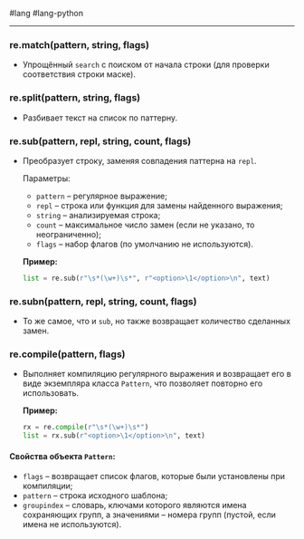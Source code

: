 #lang #lang-python 

---
### re.match(pattern, string, flags)
- Упрощённый `search` с поиском от начала строки (для проверки соответствия строки маске).

### re.split(pattern, string, flags)
- Разбивает текст на список по паттерну.

### re.sub(pattern, repl, string, count, flags)
- Преобразует строку, заменяя совпадения паттерна на `repl`.
  
  Параметры:
  - `pattern` – регулярное выражение;
  - `repl` – строка или функция для замены найденного выражения;
  - `string` – анализируемая строка;
  - `count` – максимальное число замен (если не указано, то неограниченно);
  - `flags` – набор флагов (по умолчанию не используются).

  **Пример:**
  ```python
  list = re.sub(r"\s*(\w+)\s*", r"<option>\1</option>\n", text)
  ```

### re.subn(pattern, repl, string, count, flags)
- То же самое, что и `sub`, но также возвращает количество сделанных замен.

### re.compile(pattern, flags)
- Выполняет компиляцию регулярного выражения и возвращает его в виде экземпляра класса `Pattern`, что позволяет повторно его использовать.

  **Пример:**
  ```python
  rx = re.compile(r"\s*(\w+)\s*")
  list = rx.sub(r"<option>\1</option>\n", text)
  ```

#### Свойства объекта `Pattern`:
- `flags` – возвращает список флагов, которые были установлены при компиляции;
- `pattern` – строка исходного шаблона;
- `groupindex` – словарь, ключами которого являются имена сохраняющих групп, а значениями – номера групп (пустой, если имена не используются).
